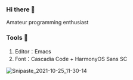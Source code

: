 ### Hi there 👋

Amateur programming enthusiast

### Tools 🔧

1. Editor：Emacs
2. Font：Cascadia Code + HarmonyOS Sans SC

![Snipaste_2021-10-25_11-30-14](https://user-images.githubusercontent.com/16950305/138630621-f340bef3-b474-41de-9d36-3d946777e132.png)
